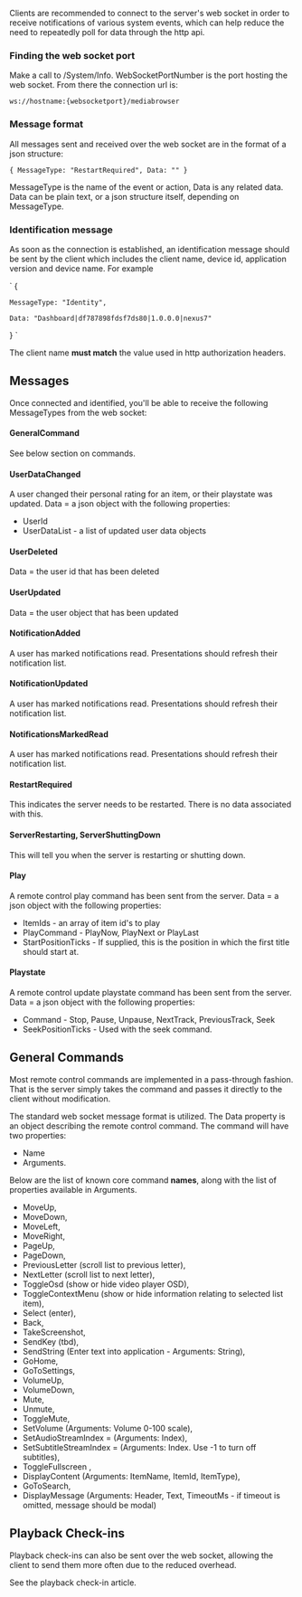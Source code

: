 Clients are recommended to connect to the server's web socket in order to receive notifications of various system events, which can help reduce the need to repeatedly poll for data through the http api.

### Finding the web socket port

Make a call to /System/Info. WebSocketPortNumber is the port hosting the web socket. From there the connection url is:

`
ws://hostname:{websocketport}/mediabrowser
`

### Message format

All messages sent and received over the web socket are in the format of a json structure:

`
{
    MessageType: "RestartRequired",
    Data: ""
}
`

MessageType is the name of the event or action, Data is any related data. Data can be plain text, or a json structure itself, depending on MessageType.

### Identification message

As soon as the connection is established, an identification message should be sent by the client which includes the client name, device id, application version and device name. For example

`
{

    MessageType: "Identity",

    Data: "Dashboard|df787898fdsf7ds80|1.0.0.0|nexus7"
}
`

The client name **must match** the value used in http authorization headers.

## Messages

Once connected and identified, you'll be able to receive the following MessageTypes from the web socket:

#### GeneralCommand
See below section on commands.

#### UserDataChanged
A user changed their personal rating for an item, or their playstate was updated. Data = a json object with the following properties:
* UserId
* UserDataList - a list of updated user data objects

#### UserDeleted
Data = the user id that has been deleted

#### UserUpdated
Data = the user object that has been updated

#### NotificationAdded
A user has marked notifications read. Presentations should refresh their notification list.

#### NotificationUpdated
A user has marked notifications read. Presentations should refresh their notification list.

#### NotificationsMarkedRead
A user has marked notifications read. Presentations should refresh their notification list.

#### RestartRequired
This indicates the server needs to be restarted. There is no data associated with this.

#### ServerRestarting, ServerShuttingDown
This will tell you when the server is restarting or shutting down.

#### Play
A remote control play command has been sent from the server. Data = a json object with the following properties:
* ItemIds - an array of item id's to play
* PlayCommand - PlayNow, PlayNext or PlayLast
* StartPositionTicks - If supplied, this is the position in which the first title should start at.

#### Playstate
A remote control update playstate command has been sent from the server. Data = a json object with the following properties:
* Command - Stop, Pause, Unpause, NextTrack, PreviousTrack, Seek
* SeekPositionTicks - Used with the seek command.

## General Commands

Most remote control commands are implemented in a pass-through fashion. That is the server simply takes the command and passes it directly to the client without modification.

The standard web socket message format is utilized. The Data property is an object describing the remote control command. The command will have two properties:

* Name
* Arguments.

Below are the list of known core command **names**, along with the list of properties available in Arguments.

* MoveUp,
* MoveDown,
* MoveLeft,
* MoveRight,
* PageUp,
* PageDown,
* PreviousLetter (scroll list to previous letter),
* NextLetter (scroll list to next letter),
* ToggleOsd  (show or hide video player OSD),
* ToggleContextMenu (show or hide information relating to selected list item),
* Select (enter),
* Back,
* TakeScreenshot,
* SendKey (tbd),
* SendString (Enter text into application - Arguments: String),
* GoHome,
* GoToSettings,
* VolumeUp,
* VolumeDown,
* Mute,
* Unmute,
* ToggleMute,
* SetVolume (Arguments: Volume 0-100 scale),
* SetAudioStreamIndex = (Arguments: Index),
* SetSubtitleStreamIndex = (Arguments: Index. Use -1 to turn off subtitles),
* ToggleFullscreen ,
* DisplayContent (Arguments: ItemName, ItemId, ItemType),
* GoToSearch,
* DisplayMessage (Arguments: Header, Text, TimeoutMs - if timeout is omitted, message should be modal)

## Playback Check-ins

Playback check-ins can also be sent over the web socket, allowing the client to send them more often due to the reduced overhead.

See the playback check-in article.